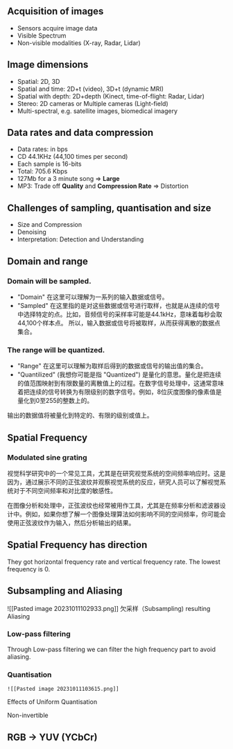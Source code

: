 ## Acquisition of images

- Sensors acquire image data
- Visible Spectrum
- Non-visible modalities (X-ray, Radar, Lidar)

## Image dimensions

- Spatial: 2D, 3D
- Spatial and time: 2D+t (video), 3D+t (dynamic MRI)
- Spatial with depth: 2D+depth (Kinect, time-of-flight: Radar, Lidar)
- Stereo: 2D cameras or Multiple cameras (Light-field)
- Multi-spectral, e.g. satellite images, biomedical imagery

## Data rates and data compression

- Data rates: in bps
- CD 44.1KHz (44,100 times per second)
- Each sample is 16-bits
- Total: 705.6 Kbps
- 127Mb for a 3 minute song => **Large**
- MP3: Trade off **Quality** and **Compression Rate** => Distortion

## Challenges of sampling, quantisation and size

- Size and Compression
- Denoising
- Interpretation: Detection and Understanding

## Domain and range

### Domain will be sampled. 
- "Domain" 在这里可以理解为一系列的输入数据或信号。
- "Sampled" 在这里指的是对这些数据或信号进行取样，也就是从连续的信号中选择特定的点。比如，音频信号的采样率可能是44.1kHz，意味着每秒会取44,100个样本点。
所以，输入数据或信号将被取样，从而获得离散的数据点集合。

### The range will be quantized. 
- "Range" 在这里可以理解为取样后得到的数据或信号的输出值的集合。
- "Quantilized" (我想你可能是指 "Quantized") 是量化的意思。量化是把连续的值范围映射到有限数量的离散值上的过程。在数字信号处理中，这通常意味着把连续的信号转换为有限级别的数字信号。例如，8位灰度图像的像素值是量化到0至255的整数上的。

输出的数据值将被量化到特定的、有限的级别或值上。


## Spatial Frequency

### Modulated sine grating 

视觉科学研究中的一个常见工具，尤其是在研究视觉系统的空间频率响应时。这是因为，通过展示不同的正弦波纹并观察视觉系统的反应，研究人员可以了解视觉系统对于不同空间频率和对比度的敏感性。

在图像分析和处理中，正弦波纹也经常被用作工具，尤其是在频率分析和滤波器设计中。例如，如果你想了解一个图像处理算法如何影响不同的空间频率，你可能会使用正弦波纹作为输入，然后分析输出的结果。


## Spatial Frequency has direction 

They got horizontal frequency rate and vertical frequency rate. The lowest frequency is 0. 

## Subsampling and Aliasing 
![[Pasted image 20231011102933.png]]
欠采样（Subsampling) resulting Aliasing

### Low-pass filtering 

Through Low-pass filtering we can filter the high frequency part to avoid aliasing. 

### Quantisation 

	![[Pasted image 20231011103615.png]]

Effects of Uniform Quantisation

Non-invertible

## RGB -> YUV (YCbCr) 





